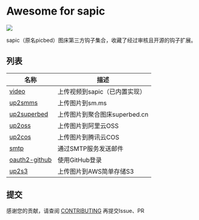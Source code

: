 # Awesome for sapic

[![](https://img.shields.io/github/release/sapicd/sapic.svg?style=flat-square)](https://github.com/sapicd/sapic/releases/latest)

sapic（原名picbed）图床第三方钩子集合，收藏了经过审核且开源的钩子扩展。

## 列表

|       名称        |         描述          |
|------------------|-----------------------|
| [video](https://github.com/sapicd/video) | 上传视频到sapic（已内置实现） |
| [up2smms](https://github.com/sapicd/up2smms) | 上传图片到sm.ms |
| [up2superbed](https://github.com/sapicd/up2superbed) | 上传图片到聚合图床superbed.cn |
| [up2oss](https://github.com/sapicd/up2oss) | 上传图片到阿里云OSS |
| [up2cos](https://github.com/sapicd/up2cos) | 上传图片到腾讯云COS |
| [smtp](https://github.com/sapicd/smtp) | 通过SMTP服务发送邮件 |
| [oauth2-github](https://github.com/sapicd/oauth2-github) | 使用GitHub登录 |
| [up2s3](https://github.com/sapicd/up2oss) | 上传图片到AWS简单存储S3 |

## 提交

感谢您的贡献，请查阅 [CONTRIBUTING](CONTRIBUTING.md) 再提交Issue、PR
